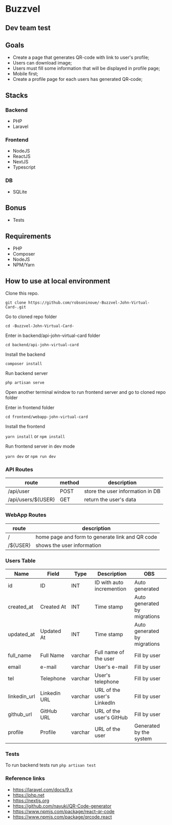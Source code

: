 # Buzzvel

## Dev team test

## Goals

- Create a page that generates QR-code with link to user's profile;
- Users can download image;
- Users must fill some information that will be displayed in profile page;
- Mobile first;
- Create a profile page for each users has generated QR-code;

## Stacks

### Backend

- PHP
- Laravel

### Frontend

- NodeJS
- ReactJS
- NextJS
- Typescript

### DB

- SQLite

## Bonus

- Tests

## Requirements

- PHP
- Composer
- NodeJS
- NPM/Yarn

## How to use at local environment

Clone this repo.

`git clone https://github.com/robsoninoue/-Buzzvel-John-Virtual-Card-.git`

Go to cloned repo folder

`cd -Buzzvel-John-Virtual-Card-`

Enter in backend/api-john-virtual-card folder

`cd backend/api-john-virtual-card`

Install the backend

`composer install`

Run backend server

`php artisan serve`

Open another terminal window to run frontend server and go to cloned repo folder

Enter in frontend folder

`cd frontend/webapp-john-virtual-card`

Install the frontend

`yarn install` or `npm install`

Run frontend server in dev mode

`yarn dev` or `npm run dev`

### API Routes

| route | method | description |
|---|---|---|
| /api/user | POST | store the user information in DB |
| /api/users/${USER} | GET | return the user's data |

### WebApp Routes

| route | description |
| --- | --- |
| / | home page and form to generate link and QR code |
| /${USER} | shows the user information |

### Users Table

| Name | Field | Type | Description | OBS |
| --- | --- | --- | --- | --- |
| id | ID | INT | ID with auto incremention | Auto generated |
| created_at | Created At | INT | Time stamp | Auto generated by migrations |
| updated_at | Updated At | INT | Time stamp | Auto generated by migrations |
| full_name | Full Name | varchar | Full name of the user | Fill by user |
| email | e-mail | varchar | User's e-mail | Fill by user |
| tel | Telephone | varchar | User's telephone | Fill by user |
| linkedin_url | Linkedin URL | varchar | URL of the user's LinkedIn | Fill by user |
| github_url | GitHub URL | varchar | URL of the user's GitHub | Fill by user |
| profile | Profile | varchar | URL of the user | Generated by the system |

### Tests

To run backend tests run `php artisan test`

### Reference links

- https://laravel.com/docs/9.x
- https://php.net
- https://nextjs.org
- https://github.com/nayuki/QR-Code-generator
- https://www.npmjs.com/package/react-qr-code
- https://www.npmjs.com/package/qrcode.react